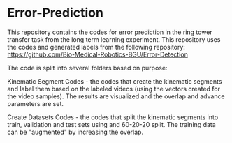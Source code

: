 # Error-Prediction

This repository contains the codes for error prediction in the ring tower transfer task from the long term learning experiment.
This repository uses the codes and generated labels from the following repository:
https://github.com/Bio-Medical-Robotics-BGU/Error-Detection

The code is split into several folders based on purpose:

Kinematic Segment Codes - the codes that create the kinematic segments and label them based on the labeled videos (using the vectors created for the video samples). The results are visualized and the overlap and advance parameters are set.

Create Datasets Codes - the codes that split the kinematic segments into train, validation and test sets using and 60-20-20 split. The training data can be "augmented" by increasing the overlap.
